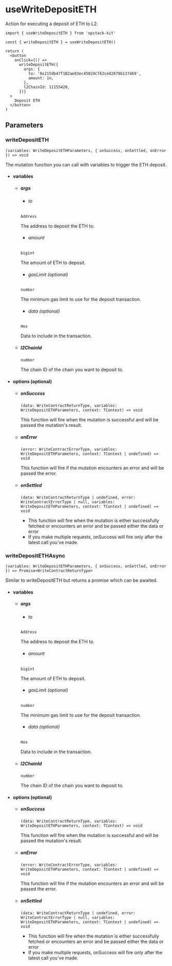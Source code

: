 # useWriteDepositETH

Action for executing a deposit of ETH to L2.

```tsx [example.tsx]
import { useWriteDepositETH } from 'opstack-kit'

const { writeDepositETH } = useWriteDepositETH()

return (
  <button
    onClick={() =>
      writeDepositETH({
        args: {
          to: '0x215db47f1B2ae03ec45024Cf62ce82879b137469',
          amount: 1n,
        },
        l2ChainId: 11155420,
      })}
  >
    Deposit ETH
  </button>
)
```

## Parameters

### writeDepositETH

`(variables: WriteDepositETHParameters, { onSuccess, onSettled, onError }) => void`

The mutation function you can call with variables to trigger the ETH deposit.

- #### variables
  - ##### args

    - ###### to
    `Address`

    The address to deposit the ETH to.

    - ###### amount
    `bigint`

    The amount of ETH to deposit.

    - ###### gasLimit (optional)
    `number`

    The minimum gas limit to use for the deposit transaction.

    - ###### data (optional)
    `Hex`

    Data to include in the transaction.

  - ##### l2ChainId
    `number`

    The chain ID of the chain you want to deposit to.

- #### options (optional)
  - ##### onSuccess
    `(data: WriteContractReturnType, variables: WriteDepositETHParameters, context: TContext) => void`

    This function will fire when the mutation is successful and will be passed the mutation's result.

  - ##### onError
    `(error: WriteContractErrorType, variables: WriteDepositETHParameters, context: TContext | undefined) => void`

    This function will fire if the mutation encounters an error and will be passed the error.

  - ##### onSettled
    `(data: WriteContractReturnType | undefined, error: WriteContractErrorType | null, variables: WriteDepositETHParameters, context: TContext | undefined) => void`

    - This function will fire when the mutation is either successfully fetched or encounters an error and be passed either the data or error
    - If you make multiple requests, onSuccess will fire only after the latest call you've made.

### writeDepositETHAsync

`(variables: WriteDepositETHParameters, { onSuccess, onSettled, onError }) => Promise<WriteContractReturnType>`

Similar to writeDepositETH but returns a promise which can be awaited.

- #### variables
  - ##### args

    - ###### to
    `Address`

    The address to deposit the ETH to.

    - ###### amount
    `bigint`

    The amount of ETH to deposit.

    - ###### gasLimit (optional)
    `number`

    The minimum gas limit to use for the deposit transaction.

    - ###### data (optional)
    `Hex`

    Data to include in the transaction.

  - ##### l2ChainId
    `number`

    The chain ID of the chain you want to deposit to.

- #### options (optional)
  - ##### onSuccess
    `(data: WriteContractReturnType, variables: WriteDepositETHParameters, context: TContext) => void`

    This function will fire when the mutation is successful and will be passed the mutation's result.

  - ##### onError
    `(error: WriteContractErrorType, variables: WriteDepositETHParameters, context: TContext | undefined) => void`

    This function will fire if the mutation encounters an error and will be passed the error.

  - ##### onSettled
    `(data: WriteContractReturnType | undefined, error: WriteContractErrorType | null, variables: WriteDepositETHParameters, context: TContext | undefined) => void`

    - This function will fire when the mutation is either successfully fetched or encounters an error and be passed either the data or error
    - If you make multiple requests, onSuccess will fire only after the latest call you've made.